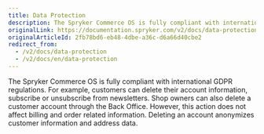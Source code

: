 ```yaml
---
title: Data Protection
description: The Spryker Commerce OS is fully compliant with international GDPR (General Data Protection Regulation) regulations.
originalLink: https://documentation.spryker.com/v2/docs/data-protection
originalArticleId: 2fb78bd6-eb48-4dbe-a36c-d6a66d40cbe2
redirect_from:
  - /v2/docs/data-protection
  - /v2/docs/en/data-protection
---
```


The Spryker Commerce OS is fully compliant with international GDPR regulations. For example, customers can delete their account information, subscribe or unsubscribe from newsletters. Shop owners can also delete a customer account through the Back Office. However, this action does not affect billing and order related information. Deleting an account anonymizes customer information and address data.
